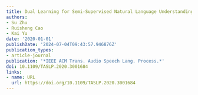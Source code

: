 ```yaml
---
title: Dual Learning for Semi-Supervised Natural Language Understanding
authors:
- Su Zhu
- Ruisheng Cao
- Kai Yu
date: '2020-01-01'
publishDate: '2024-07-04T09:43:57.946876Z'
publication_types:
- article-journal
publication: '*IEEE ACM Trans. Audio Speech Lang. Process.*'
doi: 10.1109/TASLP.2020.3001684
links:
- name: URL
  url: https://doi.org/10.1109/TASLP.2020.3001684
---
```

